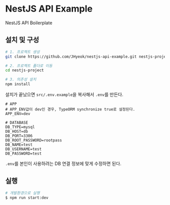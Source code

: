 # NestJS API Example

NestJS API Boilerplate

## 설치 및 구성

```bash
# 1. 프로젝트 생성
git clone https://github.com/JHyeok/nestjs-api-example.git nestjs-project

# 2. 프로젝트 폴더로 이동
cd nestjs-project

# 3. 의존성 설치
npm install
```

설치가 끝났으면 `src/.env.example`을 복사해서 `.env`를 만든다.

```
# APP
# APP_ENV값이 dev인 경우, TypeORM synchronize true로 설정된다.
APP_ENV=dev

# DATABASE
DB_TYPE=mysql
DB_HOST=db
DB_PORT=3306
DB_ROOT_PASSWORD=rootpass
DB_NAME=test
DB_USERNAME=test
DB_PASSWORD=test
```

`.env`를 본인이 사용하려는 DB 연결 정보에 맞게 수정하면 된다.

## 실행

```bash
# 개발환경으로 실행
$ npm run start:dev
```
